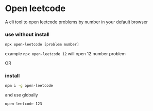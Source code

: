 # Open leetcode

A cli tool to open leetcode problems by number in your default browser

### use without install

```bash
npx open-leetcode [problem number]
```

example `npx open-leetcode 12` will open 12 number problem

OR

### install

```bash
npm i -g open-leetcode
```

and use globally

```
open-leetcode 123
```
